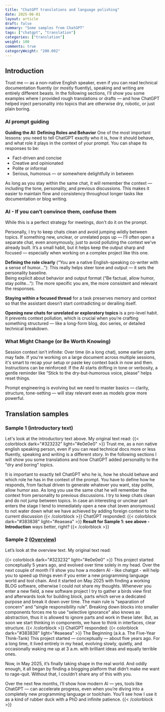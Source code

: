 ```yaml
---
title: "ChatGPT translations and language polishing"
date: 2025-06-01
layout: article
draft: false
summary: "Some samples from ChatGPT"
tags: ["chatgpt", "translation"]
categories: ["translation"]
weight: 100
comments: true
categoryWeight: "200.002"
---
```

## Introduction

Trust me — as a non-native English speaker, even if you can read technical documentation fluently (or mostly
fluently), speaking and writing are entirely different beasts. In the following sections, I’ll show you some examples
where I provided rough translations or drafts — and how  ChatGPT helped inject personality into topics that are 
otherwise dry, robotic, or just plain boring.

### AI prompt guiding

<b>Guiding the AI: Defining Roles and Behavior</b>
One of the most important lessons: you need to tell ChatGPT exactly who it is, how it should behave, and
what role it plays in the context of your prompt. You can shape its responses to be:

- Fact-driven and concise
- Creative and opinionated
- Polite or informal
- Serious, humorous — or somewhere delightfully in between

As long as you stay within the same chat, it will remember the context — including the tone, personality, and
previous discussions. This makes it easier to maintain flow and consistency throughout longer tasks like documentation
or blog writing.

### AI - If you can’t convince them, confuse them

While this is a perfect strategy for meetings, don't do it on the prompt.

Personally, I try to keep chats clean and avoid jumping wildly between topics.
If something new, unclear, or unrelated pops up — I’ll often open a separate chat, even anonymously, just to
avoid polluting the context we’ve already built. It’s a small habit, but it helps keep the output sharp 
and focused — especially when working on a complex project like this one.

<b>Defining the role clearly</b> (“You are a native English-speaking co-writer with a sense of humor…”):
This really helps steer tone and output — it sets the personality baseline.  
Being explicit about behavior and output format (“Be factual, allow humor, stay polite…”):
The more specific you are, the more consistent and relevant the responses.

<b>Staying within a focused thread</b> for a task preserves memory and context so that the assistant doesn’t 
start contradicting or derailing itself.

<b>Opening new chats for unrelated or exploratory topics</b> is a pro-level habit. 
It prevents context pollution, which is crucial when you’re crafting something structured — like a long-form blog, 
doc series, or detailed technical breakdown.

### What Might Change (or Be Worth Knowing)

Session context isn’t infinite: Over time (in a long chat), some earlier parts may fade. If you're working on a
large document across multiple sessions, it's smart to recap your setup or paste key context back in now and then.
Instructions can be reinforced: If the AI starts drifting in tone or verbosity, a gentle reminder like
“Stick to the dry-but-humorous voice, please” helps reset things.

Prompt engineering is evolving but we need to master basics — clarity, structure, tone-setting —
will stay relevant even as models grow more powerful.

## Translation samples 

### Sample 1 (introductory text)
Let's look at the introductory text above. My original text read:
{{< colorblock dark="#323232" light="#e0e0e0" >}}
Trust me, as a non native english speaking person, even if you can read technical docs more or less fluently,
speaking and writing is a different story. In the following sections I will show you some translations and how ChatGPT
added personality to the "dry and boring" topics.

It is important to exactly tell ChatGPT who he is, how he should behave and which role he has in the context of the
prompt. You have to define how he responds, from factual driven to generate whatever you want, stay polite, allow humor
aso. As long you use the same chat he will remember the context from personality to previous discussions.
I try to keep chats clean and do not jump between topics. In case an interesting or unclear part enters the stage I
tend to immediately open a new chat (even anonymous) to not water down what we have achieved by adding foreign context
to the current discussion
{{< /colorblock >}}
ChatGPT responded:
{{< colorblock dark="#383838" light="#eaeaea" >}}
<b>Result for Sample 1: see above - Introduction</b> ways better, right?
{{< /colorblock >}}

### Sample 2 ([Overview](/overview))

Let’s look at the overview text. My original text read:

{{< colorblock dark="#323232" light="#e0e0e0" >}}
This project started conceptually 5 years ago, and evolved over time solely in my head. Over the next couple of month
I'll show you how a modern AI - like chatgpt - will help you to speed up things even if you enter a new
programming language world and tool chain. And it started on May 2025 with finding a working BLOG software, otherwise
I could not share my thoughts. Whenever you enter a new field, a new software project I try to gather a birds view
first and afterwards look for building block, parts which serve a dedicated purpose and break it down over time.
The main rule is "separation of concern" and "single responsibility rule". Breaking down blocks into smaller components
forces me to use "selective ignorance" also knows as abstraction, thus it is allowed to ignore parts and work in these
later. But, as soon we start thinking in components, we have to think in interfaces, clear structure.
{{< /colorblock >}}
ChatGPT responded:
{{< colorblock dark="#383838" light="#eaeaea" >}}
The Beginning (a.k.a. The Five-Year Think-Tank)
This project started — conceptually — about five years ago.
For a long time, it lived entirely in my head, evolving slowly, quietly, and occasionally waking me up at 3 a.m. with
brilliant ideas and equally terrible ones.

Now, in May 2025, it’s finally taking shape in the real world. And oddly enough, it all began by finding a blogging
platform that didn’t make me want to rage-quit. Without that, I couldn’t share any of this with you.

Over the next few months, I’ll show how modern AI — yes, tools like ChatGPT — can accelerate progress, even when
you’re diving into a completely new programming language or toolchain. You’ll see how I use it as a kind of rubber
duck with a PhD and infinite patience.
{{< /colorblock >}}
